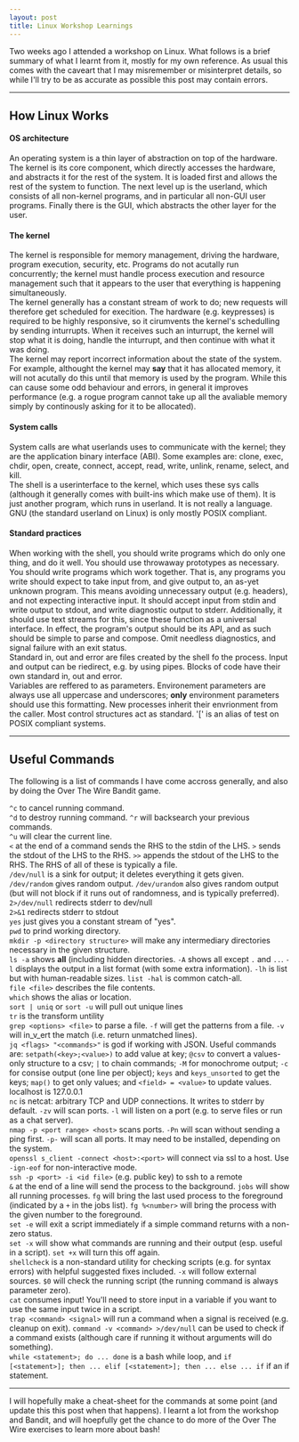 ```yaml
---
layout: post
title: Linux Workshop Learnings
---
```


Two weeks ago I attended a workshop on Linux. What follows is a brief summary of what I learnt from it, mostly for my own reference. As usual this comes with the caveart that I may misremember or misinterpret details, so while I'll try to be as accurate as possible this post may contain errors.

---

## How Linux Works

#### OS architecture

An operating system is a thin layer of abstraction on top of the hardware. The kernel is its core component, which directly accesses the hardware, and abstracts it for the rest of the system. It is loaded first and allows the rest of the system to function. The next level up is the userland, which consists of all non-kernel programs, and in particular all non-GUI user programs. Finally there is the GUI, which abstracts the other layer for the user.  

#### The kernel

The kernel is responsible for memory management, driving the hardware, program execution, security, etc. Programs do not acutally run concurrently; the kernel must handle process execution and resource management such that it appears to the user that everything is happening simultaneously.  
The kernel generally has a constant stream of work to do; new requests will therefore get scheduled for execition. The hardware (e.g. keypresses) is required to be highly responsive, so it cirumvents the kernel's schedulling by sending inturrupts. When it receives such an inturrupt, the kernel will stop what it is doing, handle the inturrupt, and then continue with what it was doing.  
The kernel may report incorrect information about the state of the system. For example, althought the kernel may **say** that it has allocated memory, it will not acutally do this until that memory is used by the program. While this can cause some odd behaviour and errors, in general it improves performance (e.g. a rogue program cannot take up all the avaliable memory simply by continously asking for it to be allocated).

#### System calls

System calls are what userlands uses to communicate with the kernel; they are the application binary interface (ABI). Some examples are: clone, exec, chdir, open, create, connect, accept, read, write, unlink, rename, select, and kill.  
The shell is a userinterface to the kernel, which uses these sys calls (although it generally comes with built-ins which make use of them). It is just another program, which runs in userland. It is not really a language.  
GNU (the standard userland on Linux) is only mostly POSIX compliant.  

#### Standard practices

When working with the shell, you should write programs which do only one thing, and do it well. You should use throwaway prototypes as necessary.  
You should write programs which work together. That is, any programs you write should expect to take input from, and give output to, an as-yet unknown program. This means avoiding unnecessary output (e.g. headers), and not expecting interactive input. It should accept input from stdin and write output to stdout, and write diagnostic output to stderr. Additionally, it should use text streams for this, since these function as a universal interface. In effect, the program's output should be its API, and as such should be simple to parse and compose. Omit needless diagnostics, and signal failure with an exit status.  
Standard in, out and error are files created by the shell fo the process. Input and output can be riedirect, e.g. by using pipes. Blocks of code have their own standard in, out and error.  
Variables are reffered to as parameters. Environement parameters are always use all uppercase and underscores; **only** environment parameters should use this formatting. New processes inherit their envrionment from the caller. Most control structures act as standard. '[' is an alias of test on POSIX compliant systems.  

---

## Useful Commands

The following is a list of commands I have come accross generally, and also by doing the Over The Wire Bandit game.

`^c` to cancel running command.  
`^d` to destroy running command.
`^r` will backsearch your previous commands.  
`^u` will clear the current line.  
`<` at the end of a command sends the RHS to the stdin of the LHS. `>` sends the stdout of the LHS to the RHS. `>>` appends the stdout of the LHS to the RHS. The RHS of all of these is typically a file.  
`/dev/null` is a sink for output; it deletes everything it gets given.  
`/dev/random` gives random output. `/dev/urandom` also gives random output (but will not block if it runs out of randomness, and is typically preferred).  
`2>/dev/null` redirects stderr to dev/null  
`2>&1` redirects stderr to stdout  
`yes` just gives you a constant stream of "yes".  
`pwd` to prind working directory.  
`mkdir -p <directory structure>` will make any intermediary directories necessary in the given structure.  
`ls -a` shows **all** (including hidden directories. `-A` shows all except `.` and `..`. `-l` displays the output in a list format (with some extra information). `-lh` is list but with human-readable sizes. `list -hal` is common catch-all.  
`file <file>` describes the file contents.  
`which` shows the alias or location.  
`sort | uniq` or `sort -u` will pull out unique lines  
`tr` is the transform untility  
`grep <options> <file>` to parse a file. `-f` will get the patterns from a file. `-v` will in_v_ert the match (i.e. return unmatched lines).  
`jq <flags> "<commands>"` is god if working with JSON. Useful commands are: `setpath(<key>;<value>)` to add value at key; `@csv` to convert a values-only structure to a csv; `|` to chain commands; `-M` for monochrome output; `-c` for consise output (one line per object); `keys` and `keys_unsorted` to get the keys; `map()` to get only values; and `<field> = <value>` to update values.  
localhost is 127.0.0.1  
`nc` is netcat: arbitrary TCP and UDP connections. It writes to stderr by default. `-zv` will scan ports. `-l` will listen on a port (e.g. to serve files or run as a chat server).  
`nmap -p <port range> <host>` scans ports. `-Pn` will scan without sending a ping first. `-p-` will scan all ports. It may need to be installed, depending on the system.  
`openssl s_client -connect <host>:<port>` will connect via ssl to a host. Use `-ign-eof` for non-interactive mode.  
`ssh -p <port> -i <id file>` (e.g. public key) to ssh to a remote  
`&` at the end of a line will send the process to the background. `jobs` will show all running processes. `fg` will bring the last used process to the foreground (indicated by a `+` in the jobs list). `fg %<number>` will bring the process with the given number to the foreground.  
`set -e` will exit a script immediately if a simple command returns with a non-zero status.  
`set -x` will show what commands are running and their output (esp. useful in a script). `set +x` will turn this off again.  
`shellcheck` is a non-standard utility for checking scripts (e.g. for syntax errors) with helpful suggested fixes included. `-x` will follow external sources. `$0` will check the running script (the running command is always parameter zero).  
`cat` consumes input! You'll need to store input in a variable if you want to use the same input twice in a script.  
`trap <command> <signal>` will run a command when a signal is received (e.g. cleanup on exit).
`command -v <command> >/dev/null` can be used to check if a command exists (although care if running it without arguments will do something).  
`while <statement>; do ... done` is a bash while loop, and `if [<statement>]; then ... elif [<statement>]; then ... else ... if` if an if statement.  

---

I will hopefully make a cheat-sheet for the commands at some point (and update this this post when that happens). I learnt a lot from the workshop and Bandit, and will hoepfully get the chance to do more of the Over The Wire exercises to learn more about bash!
